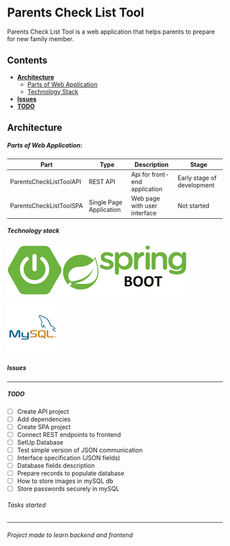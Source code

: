 # Parents Check List Tool
Parents Check List Tool is a web application that helps parents to prepare for new family member.  


## Contents
- **[Architecture](#architecture)**
    - [Parts of Web Application](#parts-of-web-application)
    - [Technology Stack](#technology-stack)
- **[Issues](#issues)**
- **[TODO](#todo)**

## Architecture
##### Parts of Web Application:

|Part|Type|Description|Stage|
|----|----|-----------|-----|
|ParentsCheckListToolAPI|REST API|Api for front-end application|Early stage of development|
|ParentsCheckListToolSPA|Single Page Application|Web page with user interface|Not started|

##### Technology stack

![Spring Boot](./assets/images/springBoot.png "Spring Boot")

![MySQL](./assets/images/mySql.png?style=centerme "MySQL")

##### Issues

---

##### TODO

- [ ] Create API project
- [ ] Add dependencies
- [ ] Create SPA project
- [ ] Connect REST endpoints to frontend
- [ ] SetUp Database
- [ ] Test simple version of JSON communication
- [ ] Interface specification (JSON fields)
- [ ] Database fields description
- [ ] Prepare records to populate database
- [ ] How to store images in mySQL db
- [ ] Store passwords securely in mySQL     

###### Tasks started

---
###### Project made to learn backend and frontend
